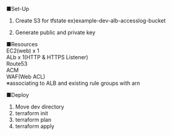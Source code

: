 ■Set-Up
1. Create S3 for tfstate
ex)example-dev-alb-accesslog-bucket

2. Generate public and private key

■Resources
<br />
EC2(web) x 1
<br />
ALb x 1(HTTP & HTTPS Listener)
<br />
Route53
<br />
ACM
<br />
WAF(Web ACL)
<br />
※associating to ALB and existing rule groups with arn

■Deploy
1. Move dev directory
2. terraform init
3. terraform plan
4. terraform apply